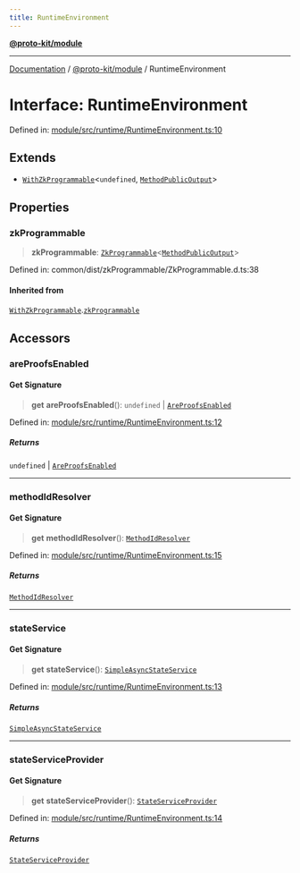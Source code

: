 ```yaml
---
title: RuntimeEnvironment
---
```


[**@proto-kit/module**](../README.md)

***

[Documentation](../../../README.md) / [@proto-kit/module](../README.md) / RuntimeEnvironment

# Interface: RuntimeEnvironment

Defined in: [module/src/runtime/RuntimeEnvironment.ts:10](https://github.com/proto-kit/framework/blob/28efa802e3737fc3b77339148b307ef7246f3ef1/packages/module/src/runtime/RuntimeEnvironment.ts#L10)

## Extends

- [`WithZkProgrammable`](../../common/interfaces/WithZkProgrammable.md)\<`undefined`, [`MethodPublicOutput`](../../protocol/classes/MethodPublicOutput.md)\>

## Properties

### zkProgrammable

> **zkProgrammable**: [`ZkProgrammable`](../../common/classes/ZkProgrammable.md)\<[`MethodPublicOutput`](../../protocol/classes/MethodPublicOutput.md)\>

Defined in: common/dist/zkProgrammable/ZkProgrammable.d.ts:38

#### Inherited from

[`WithZkProgrammable`](../../common/interfaces/WithZkProgrammable.md).[`zkProgrammable`](../../common/interfaces/WithZkProgrammable.md#zkprogrammable)

## Accessors

### areProofsEnabled

#### Get Signature

> **get** **areProofsEnabled**(): `undefined` \| [`AreProofsEnabled`](../../common/interfaces/AreProofsEnabled.md)

Defined in: [module/src/runtime/RuntimeEnvironment.ts:12](https://github.com/proto-kit/framework/blob/28efa802e3737fc3b77339148b307ef7246f3ef1/packages/module/src/runtime/RuntimeEnvironment.ts#L12)

##### Returns

`undefined` \| [`AreProofsEnabled`](../../common/interfaces/AreProofsEnabled.md)

***

### methodIdResolver

#### Get Signature

> **get** **methodIdResolver**(): [`MethodIdResolver`](../classes/MethodIdResolver.md)

Defined in: [module/src/runtime/RuntimeEnvironment.ts:15](https://github.com/proto-kit/framework/blob/28efa802e3737fc3b77339148b307ef7246f3ef1/packages/module/src/runtime/RuntimeEnvironment.ts#L15)

##### Returns

[`MethodIdResolver`](../classes/MethodIdResolver.md)

***

### stateService

#### Get Signature

> **get** **stateService**(): [`SimpleAsyncStateService`](../../protocol/interfaces/SimpleAsyncStateService.md)

Defined in: [module/src/runtime/RuntimeEnvironment.ts:13](https://github.com/proto-kit/framework/blob/28efa802e3737fc3b77339148b307ef7246f3ef1/packages/module/src/runtime/RuntimeEnvironment.ts#L13)

##### Returns

[`SimpleAsyncStateService`](../../protocol/interfaces/SimpleAsyncStateService.md)

***

### stateServiceProvider

#### Get Signature

> **get** **stateServiceProvider**(): [`StateServiceProvider`](../../protocol/classes/StateServiceProvider.md)

Defined in: [module/src/runtime/RuntimeEnvironment.ts:14](https://github.com/proto-kit/framework/blob/28efa802e3737fc3b77339148b307ef7246f3ef1/packages/module/src/runtime/RuntimeEnvironment.ts#L14)

##### Returns

[`StateServiceProvider`](../../protocol/classes/StateServiceProvider.md)
